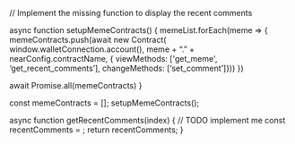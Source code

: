 // Implement the missing function to display the recent comments

async function setupMemeContracts() { memeList.forEach(meme => { memeContracts.push(await new Contract( window.walletConnection.account(), meme + “.” + nearConfig.contractName, { viewMethods: ['get_meme', ‘get_recent_comments’], changeMethods: [‘set_comment’]})) })

await Promise.all(memeContracts) }

const memeContracts = []; setupMemeContracts();

async function getRecentComments(index) { // TODO implement me const recentComments = ; return recentComments; }
